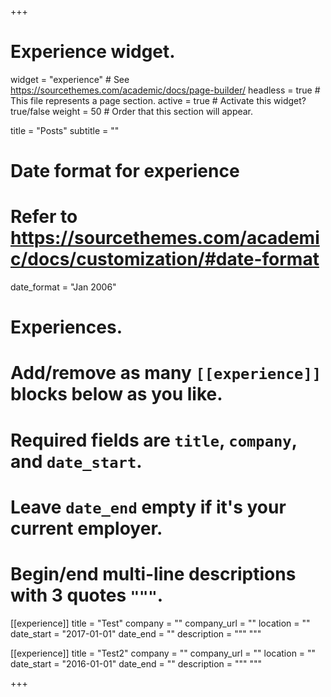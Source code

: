 +++
# Experience widget.
widget = "experience"  # See https://sourcethemes.com/academic/docs/page-builder/
headless = true  # This file represents a page section.
active = true  # Activate this widget? true/false
weight = 50  # Order that this section will appear.

title = "Posts"
subtitle = ""

# Date format for experience
#   Refer to https://sourcethemes.com/academic/docs/customization/#date-format
date_format = "Jan 2006"

# Experiences.
#   Add/remove as many `[[experience]]` blocks below as you like.
#   Required fields are `title`, `company`, and `date_start`.
#   Leave `date_end` empty if it's your current employer.
#   Begin/end multi-line descriptions with 3 quotes `"""`.
[[experience]]
  title = "Test"
  company = ""
  company_url = ""
  location = ""
  date_start = "2017-01-01"
  date_end = ""
  description = """ """
  

[[experience]]
  title = "Test2"
  company = ""
  company_url = ""
  location = ""
  date_start = "2016-01-01"
  date_end = ""
  description = """ """

+++

